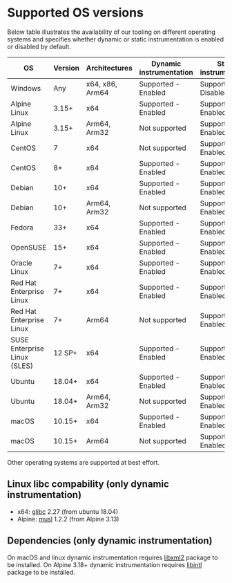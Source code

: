 # Supported OS versions

Below table illustrates the availability of our tooling on different operating systems and specifies whether dynamic or static instrumentation is enabled or disabled by default.

OS                                    | Version               | Architectures     | Dynamic instrumentation |Static instrumentation
--------------------------------------|-----------------------|-------------------|-------------------------|----------------------
Windows                               | Any                   | x64, x86, Arm64   | Supported - Enabled     | Supported - Disabled
Alpine Linux                          | 3.15+                 | x64               | Supported - Enabled     | Supported - Enabled
Alpine Linux                          | 3.15+                 | Arm64, Arm32      | Not supported           | Supported - Enabled
CentOS                                | 7                     | x64               | Not supported           | Supported - Enabled
CentOS                                | 8+                    | x64               | Supported - Enabled     | Supported - Enabled
Debian                                | 10+                   | x64               | Supported - Enabled     | Supported - Enabled
Debian                                | 10+                   | Arm64, Arm32      | Not supported           | Supported - Enabled
Fedora                                | 33+                   | x64               | Supported - Enabled     | Supported - Enabled
OpenSUSE                              | 15+                   | x64               | Supported - Enabled     | Supported - Enabled
Oracle Linux                          | 7+                    | x64               | Supported - Enabled     | Supported - Enabled
Red Hat Enterprise Linux              | 7+                    | x64               | Supported - Enabled     | Supported - Enabled
Red Hat Enterprise Linux              | 7+                    | Arm64             | Not supported           | Supported - Enabled
SUSE Enterprise Linux (SLES)          | 12 SP+                | x64               | Supported - Enabled     | Supported - Enabled
Ubuntu                                | 18.04+                | x64               | Supported - Enabled     | Supported - Enabled
Ubuntu                                | 18.04+                | Arm64, Arm32      | Not supported           | Supported - Enabled
macOS                                 | 10.15+                | x64               | Supported - Enabled     | Supported - Enabled
macOS                                 | 10.15+                | Arm64             | Not supported           | Supported - Enabled

Other operating systems are supported at best effort.

## Linux libc compability (only dynamic instrumentation)

- x64: [glibc](https://www.gnu.org/software/libc/) 2.27 (from ubuntu 18.04)
- Alpine: [musl](https://musl.libc.org/) 1.2.2 (from Alpine 3.13)

## Dependencies (only dynamic instrumentation)

On macOS and linux dynamic instrumentation requires [libxml2](https://github.com/GNOME/libxml2) package to be installed.
On Alpine 3.18+ dynamic instrumentation requires [libintl](https://pkgs.alpinelinux.org/package/edge/main/x86/libintl) package to be installed.